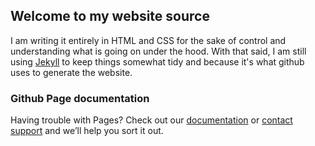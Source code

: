 ## Welcome to my website source
I am writing it entirely in HTML and CSS for the sake of control and understanding what is going on under the hood.
With that said, I am still using [Jekyll](https://jekyllrb.com/) to keep things somewhat tidy and because it's what github uses to generate the website.

### Github Page documentation
Having trouble with Pages? Check out our [documentation](https://help.github.com/categories/github-pages-basics/) or [contact support](https://github.com/contact) and we’ll help you sort it out.
